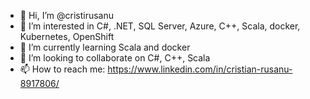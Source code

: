 - 👋 Hi, I’m @cristirusanu
- 👀 I’m interested in C#, .NET, SQL Server, Azure, C++, Scala, docker, Kubernetes, OpenShift
- 🌱 I’m currently learning Scala and docker
- 💞️ I’m looking to collaborate on C#, C++, Scala
- 📫 How to reach me: https://www.linkedin.com/in/cristian-rusanu-8917806/

<!---
cristirusanu/cristirusanu is a ✨ special ✨ repository because its `README.md` (this file) appears on your GitHub profile.
You can click the Preview link to take a look at your changes.
--->

